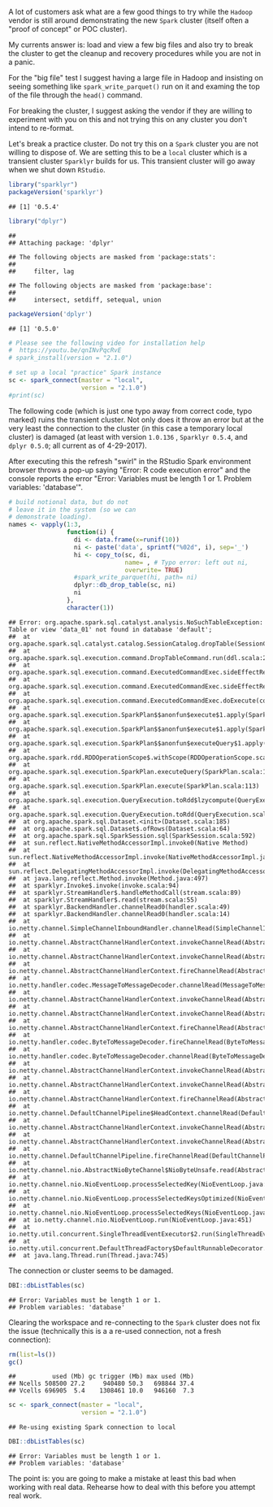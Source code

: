 <!-- README.md is generated from README.Rmd. Please edit that file -->
A lot of customers ask what are a few good things to try while the `Hadoop` vendor is still around demonstrating the new `Spark` cluster (itself often a "proof of concept" or POC cluster).

My currents answer is: load and view a few big files and also try to break the cluster to get the cleanup and recovery procedures while you are not in a panic.

For the "big file" test I suggest having a large file in Hadoop and insisting on seeing something like `spark_write_parquet()` run on it and examing the top of the file through the `head()` command.

For breaking the cluster, I suggest asking the vendor if they are willing to experiment with you on this and not trying this on any cluster you don't intend to re-format.

Let's break a practice cluster. Do not try this on a `Spark` cluster you are not willing to dispose of. We are setting this to be a `local` cluster which is a transient cluster `Sparklyr` builds for us. This transient cluster will go away when we shut down `RStudio`.

``` r
library("sparklyr")
packageVersion('sparklyr')
```

    ## [1] '0.5.4'

``` r
library("dplyr")
```

    ## 
    ## Attaching package: 'dplyr'

    ## The following objects are masked from 'package:stats':
    ## 
    ##     filter, lag

    ## The following objects are masked from 'package:base':
    ## 
    ##     intersect, setdiff, setequal, union

``` r
packageVersion('dplyr')
```

    ## [1] '0.5.0'

``` r
# Please see the following video for installation help
#  https://youtu.be/qnINvPqcRvE
# spark_install(version = "2.1.0")

# set up a local "practice" Spark instance
sc <- spark_connect(master = "local",
                    version = "2.1.0")
#print(sc)
```

The following code (which is just one typo away from correct code, typo marked) ruins the transient cluster. Not only does it throw an error but at the very least the connection to the cluster (in this case a temporary local cluster) is damaged (at least with version `1.0.136` , `Sparklyr 0.5.4`, and `dplyr 0.5.0`; all current as of 4-29-2017).

After executing this the refresh "swirl" in the RStudio Spark environment browser throws a pop-up saying "Error: R code execution error" and the console reports the error "Error: Variables must be length 1 or 1. Problem variables: 'database'".

``` r
# build notional data, but do not
# leave it in the system (so we can
# demonstrate loading).
names <- vapply(1:3,
                function(i) {
                  di <- data.frame(x=runif(10))
                  ni <- paste('data', sprintf("%02d", i), sep='_')
                  hi <- copy_to(sc, di, 
                                name= , # Typo error: left out ni,
                                overwrite= TRUE)
                  #spark_write_parquet(hi, path= ni)
                  dplyr::db_drop_table(sc, ni)
                  ni
                },
                character(1))
```

    ## Error: org.apache.spark.sql.catalyst.analysis.NoSuchTableException: Table or view 'data_01' not found in database 'default';
    ##  at org.apache.spark.sql.catalyst.catalog.SessionCatalog.dropTable(SessionCatalog.scala:539)
    ##  at org.apache.spark.sql.execution.command.DropTableCommand.run(ddl.scala:209)
    ##  at org.apache.spark.sql.execution.command.ExecutedCommandExec.sideEffectResult$lzycompute(commands.scala:58)
    ##  at org.apache.spark.sql.execution.command.ExecutedCommandExec.sideEffectResult(commands.scala:56)
    ##  at org.apache.spark.sql.execution.command.ExecutedCommandExec.doExecute(commands.scala:74)
    ##  at org.apache.spark.sql.execution.SparkPlan$$anonfun$execute$1.apply(SparkPlan.scala:114)
    ##  at org.apache.spark.sql.execution.SparkPlan$$anonfun$execute$1.apply(SparkPlan.scala:114)
    ##  at org.apache.spark.sql.execution.SparkPlan$$anonfun$executeQuery$1.apply(SparkPlan.scala:135)
    ##  at org.apache.spark.rdd.RDDOperationScope$.withScope(RDDOperationScope.scala:151)
    ##  at org.apache.spark.sql.execution.SparkPlan.executeQuery(SparkPlan.scala:132)
    ##  at org.apache.spark.sql.execution.SparkPlan.execute(SparkPlan.scala:113)
    ##  at org.apache.spark.sql.execution.QueryExecution.toRdd$lzycompute(QueryExecution.scala:87)
    ##  at org.apache.spark.sql.execution.QueryExecution.toRdd(QueryExecution.scala:87)
    ##  at org.apache.spark.sql.Dataset.<init>(Dataset.scala:185)
    ##  at org.apache.spark.sql.Dataset$.ofRows(Dataset.scala:64)
    ##  at org.apache.spark.sql.SparkSession.sql(SparkSession.scala:592)
    ##  at sun.reflect.NativeMethodAccessorImpl.invoke0(Native Method)
    ##  at sun.reflect.NativeMethodAccessorImpl.invoke(NativeMethodAccessorImpl.java:62)
    ##  at sun.reflect.DelegatingMethodAccessorImpl.invoke(DelegatingMethodAccessorImpl.java:43)
    ##  at java.lang.reflect.Method.invoke(Method.java:497)
    ##  at sparklyr.Invoke$.invoke(invoke.scala:94)
    ##  at sparklyr.StreamHandler$.handleMethodCall(stream.scala:89)
    ##  at sparklyr.StreamHandler$.read(stream.scala:55)
    ##  at sparklyr.BackendHandler.channelRead0(handler.scala:49)
    ##  at sparklyr.BackendHandler.channelRead0(handler.scala:14)
    ##  at io.netty.channel.SimpleChannelInboundHandler.channelRead(SimpleChannelInboundHandler.java:105)
    ##  at io.netty.channel.AbstractChannelHandlerContext.invokeChannelRead(AbstractChannelHandlerContext.java:367)
    ##  at io.netty.channel.AbstractChannelHandlerContext.invokeChannelRead(AbstractChannelHandlerContext.java:353)
    ##  at io.netty.channel.AbstractChannelHandlerContext.fireChannelRead(AbstractChannelHandlerContext.java:346)
    ##  at io.netty.handler.codec.MessageToMessageDecoder.channelRead(MessageToMessageDecoder.java:102)
    ##  at io.netty.channel.AbstractChannelHandlerContext.invokeChannelRead(AbstractChannelHandlerContext.java:367)
    ##  at io.netty.channel.AbstractChannelHandlerContext.invokeChannelRead(AbstractChannelHandlerContext.java:353)
    ##  at io.netty.channel.AbstractChannelHandlerContext.fireChannelRead(AbstractChannelHandlerContext.java:346)
    ##  at io.netty.handler.codec.ByteToMessageDecoder.fireChannelRead(ByteToMessageDecoder.java:293)
    ##  at io.netty.handler.codec.ByteToMessageDecoder.channelRead(ByteToMessageDecoder.java:267)
    ##  at io.netty.channel.AbstractChannelHandlerContext.invokeChannelRead(AbstractChannelHandlerContext.java:367)
    ##  at io.netty.channel.AbstractChannelHandlerContext.invokeChannelRead(AbstractChannelHandlerContext.java:353)
    ##  at io.netty.channel.AbstractChannelHandlerContext.fireChannelRead(AbstractChannelHandlerContext.java:346)
    ##  at io.netty.channel.DefaultChannelPipeline$HeadContext.channelRead(DefaultChannelPipeline.java:1294)
    ##  at io.netty.channel.AbstractChannelHandlerContext.invokeChannelRead(AbstractChannelHandlerContext.java:367)
    ##  at io.netty.channel.AbstractChannelHandlerContext.invokeChannelRead(AbstractChannelHandlerContext.java:353)
    ##  at io.netty.channel.DefaultChannelPipeline.fireChannelRead(DefaultChannelPipeline.java:911)
    ##  at io.netty.channel.nio.AbstractNioByteChannel$NioByteUnsafe.read(AbstractNioByteChannel.java:131)
    ##  at io.netty.channel.nio.NioEventLoop.processSelectedKey(NioEventLoop.java:652)
    ##  at io.netty.channel.nio.NioEventLoop.processSelectedKeysOptimized(NioEventLoop.java:575)
    ##  at io.netty.channel.nio.NioEventLoop.processSelectedKeys(NioEventLoop.java:489)
    ##  at io.netty.channel.nio.NioEventLoop.run(NioEventLoop.java:451)
    ##  at io.netty.util.concurrent.SingleThreadEventExecutor$2.run(SingleThreadEventExecutor.java:140)
    ##  at io.netty.util.concurrent.DefaultThreadFactory$DefaultRunnableDecorator.run(DefaultThreadFactory.java:144)
    ##  at java.lang.Thread.run(Thread.java:745)

The connection or cluster seems to be damaged.

``` r
DBI::dbListTables(sc)
```

    ## Error: Variables must be length 1 or 1.
    ## Problem variables: 'database'

Clearing the workspace and re-connecting to the `Spark` cluster does not fix the issue (technically this is a a re-used connection, not a fresh connection):

``` r
rm(list=ls())
gc()
```

    ##          used (Mb) gc trigger (Mb) max used (Mb)
    ## Ncells 508500 27.2     940480 50.3   698844 37.4
    ## Vcells 696905  5.4    1308461 10.0   946160  7.3

``` r
sc <- spark_connect(master = "local",
                    version = "2.1.0")
```

    ## Re-using existing Spark connection to local

``` r
DBI::dbListTables(sc)
```

    ## Error: Variables must be length 1 or 1.
    ## Problem variables: 'database'

The point is: you are going to make a mistake at least this bad when working with real data. Rehearse how to deal with this before you attempt real work.
